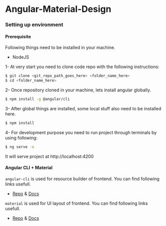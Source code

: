 # Angular-Material-Design

### Setting up environment

#### Prerequisite

Following things need to be installed in your machine.

- NodeJS

1- At very start you need to clone code repo with the following instructions:

```bash
$ git clone <git_repo_path_goes_here> <folder_name_here>
$ cd <folder_name_here>
```

2- Once repository cloned in your machine, lets install angular globally.

```bash
$ npm install -g @angular/cli
```

3- After global things are installed, some local stuff also need to be installed here.

```bash
$ npm install
```

4- For development purpose you need to run project through terminals by using following:

```bash
$ ng serve -o
```

It will serve project at http://localhost:4200

#### Angular CLI + Material

`angular-cli` is used for resource builder of frontend. You can find following links usefull.

- [Repo](https://github.com/angular/angular-cli) & [Docs](https://github.com/angular/angular-cli/wiki)

`material` is used for UI layout of frontend. You can find following links usefull.

- [Repo](https://github.com/angular/material2) & [Docs](https://material.angular.io/)
